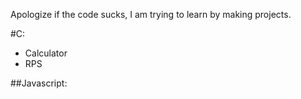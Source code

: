 Apologize if the code sucks, I am trying to learn by making projects.

#C:
- Calculator
- RPS

##Javascript: 
